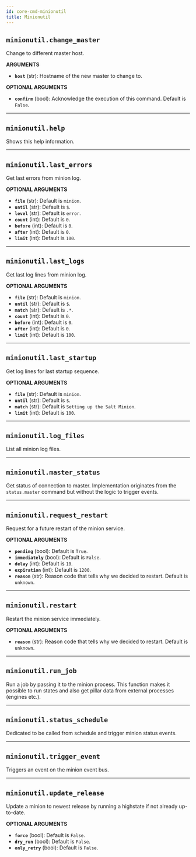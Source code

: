```yaml
---
id: core-cmd-minionutil
title: Minionutil
---
```


## `minionutil.change_master`

Change to different master host.

**ARGUMENTS**

  - **`host`** (str): Hostname of the new master to change to.

**OPTIONAL ARGUMENTS**

  - **`confirm`** (bool): Acknowledge the execution of this command. Default is `False`.


----
## `minionutil.help`

Shows this help information.


----
## `minionutil.last_errors`

Get last errors from minion log.

**OPTIONAL ARGUMENTS**

  - **`file`** (str): Default is `minion`.
  - **`until`** (str): Default is `$`.
  - **`level`** (str): Default is `error`.
  - **`count`** (int): Default is `0`.
  - **`before`** (int): Default is `0`.
  - **`after`** (int): Default is `0`.
  - **`limit`** (int): Default is `100`.


----
## `minionutil.last_logs`

Get last log lines from minion log.

**OPTIONAL ARGUMENTS**

  - **`file`** (str): Default is `minion`.
  - **`until`** (str): Default is `$`.
  - **`match`** (str): Default is `.*`.
  - **`count`** (int): Default is `0`.
  - **`before`** (int): Default is `0`.
  - **`after`** (int): Default is `0`.
  - **`limit`** (int): Default is `100`.


----
## `minionutil.last_startup`

Get log lines for last startup sequence.

**OPTIONAL ARGUMENTS**

  - **`file`** (str): Default is `minion`.
  - **`until`** (str): Default is `$`.
  - **`match`** (str): Default is `Setting up the Salt Minion`.
  - **`limit`** (int): Default is `100`.


----
## `minionutil.log_files`

List all minion log files.


----
## `minionutil.master_status`

Get status of connection to master.
Implementation originates from the `status.master` command but without the logic to trigger events.


----
## `minionutil.request_restart`

Request for a future restart of the minion service.

**OPTIONAL ARGUMENTS**

  - **`pending`** (bool): Default is `True`.
  - **`immediately`** (bool): Default is `False`.
  - **`delay`** (int): Default is `10`.
  - **`expiration`** (int): Default is `1200`.
  - **`reason`** (str): Reason code that tells why we decided to restart. Default is `unknown`.


----
## `minionutil.restart`

Restart the minion service immediately.

**OPTIONAL ARGUMENTS**

  - **`reason`** (str): Reason code that tells why we decided to restart. Default is `unknown`.


----
## `minionutil.run_job`

Run a job by passing it to the minion process.
This function makes it possible to run states and also get pillar data from external processes (engines etc.).


----
## `minionutil.status_schedule`

Dedicated to be called from schedule and trigger minion status events.


----
## `minionutil.trigger_event`

Triggers an event on the minion event bus.


----
## `minionutil.update_release`

Update a minion to newest release by running a highstate if not already up-to-date.

**OPTIONAL ARGUMENTS**

  - **`force`** (bool): Default is `False`.
  - **`dry_run`** (bool): Default is `False`.
  - **`only_retry`** (bool): Default is `False`.
